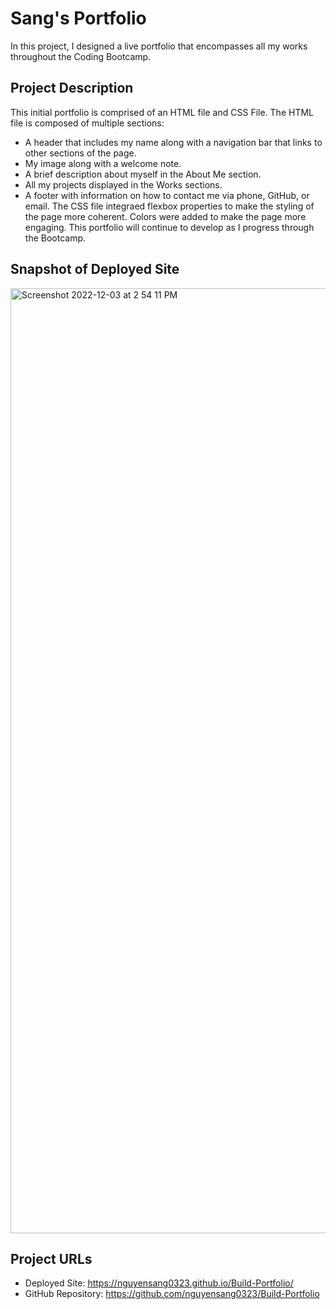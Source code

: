 # Sang's Portfolio
In this project, I designed a live portfolio that encompasses all my works throughout the Coding Bootcamp.

## Project Description
This initial portfolio is comprised of an HTML file and CSS File. The HTML file is composed of multiple sections:
- A header that includes my name along with a navigation bar that links to other sections of the page.
- My image along with a welcome note.
- A brief description about myself in the About Me section.
- All my projects displayed in the Works sections.
- A footer with information on how to contact me via phone, GitHub, or email.
The CSS file integraed flexbox properties to make the styling of the page more coherent. Colors were added to make the page more engaging. This portfolio will continue to develop as I progress through the Bootcamp.

## Snapshot of Deployed Site
<img width="1512" alt="Screenshot 2022-12-03 at 2 54 11 PM" src="https://user-images.githubusercontent.com/114970297/205465700-8bc3eecc-2c21-4da4-99ec-7f065c24d155.png">


## Project URLs
- Deployed Site: https://nguyensang0323.github.io/Build-Portfolio/
- GitHub Repository: https://github.com/nguyensang0323/Build-Portfolio
